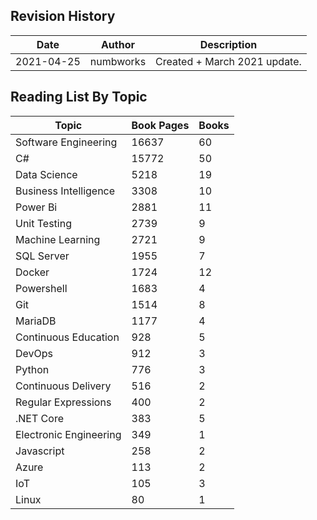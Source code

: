 ## Revision History

| Date | Author | Description |
|---|---|---|
| 2021-04-25 | numbworks | Created + March 2021 update. |

## Reading List By Topic

|Topic|Book Pages|Books|
|---|---|---|
|Software Engineering|16637|60|
|C#|15772|50|
|Data Science|5218|19|
|Business Intelligence|3308|10|
|Power Bi|2881|11|
|Unit Testing|2739|9|
|Machine Learning|2721|9|
|SQL Server|1955|7|
|Docker|1724|12|
|Powershell|1683|4|
|Git|1514|8|
|MariaDB|1177|4|
|Continuous Education|928|5|
|DevOps|912|3|
|Python|776|3|
|Continuous Delivery|516|2|
|Regular Expressions|400|2|
|.NET Core|383|5|
|Electronic Engineering|349|1|
|Javascript|258|2|
|Azure|113|2|
|IoT|105|3|
|Linux|80|1|